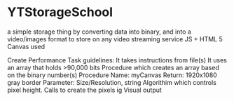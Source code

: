 # YTStorageSchool
a simple storage thing by converting data into binary, and into a video/images format to store on any video streaming service
JS + HTML 5 Canvas used

Create Performance Task guidelines:
It takes instructions from file(s)
It uses an array that holds >90,000 bits
Procedure which creates an array based on the binary number(s)
  Procedure Name: myCanvas
  Return: 1920x1080 gray border
  Parameter: Size/Resolution, string
Algorithim which controls pixel height.
Calls to create the pixels ig
Visual output
